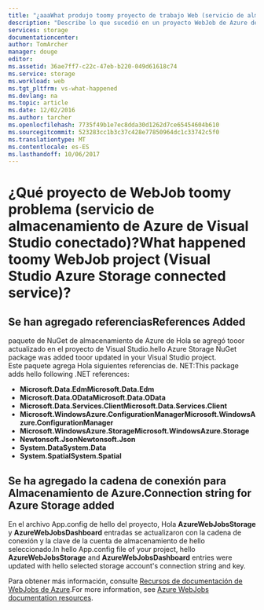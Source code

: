 ```yaml
---
title: "¿aaaWhat produjo toomy proyecto de trabajo Web (servicio de almacenamiento de Azure de Visual Studio conectado)? | Microsoft Docs"
description: "Describe lo que sucedió en un proyecto WebJob de Azure después de conectar la cuenta de almacenamiento de tooa con Visual Studio servicios conectados"
services: storage
documentationcenter: 
author: TomArcher
manager: douge
editor: 
ms.assetid: 36ae7ff7-c22c-47eb-b220-049d61618c74
ms.service: storage
ms.workload: web
ms.tgt_pltfrm: vs-what-happened
ms.devlang: na
ms.topic: article
ms.date: 12/02/2016
ms.author: tarcher
ms.openlocfilehash: 7735f49b1e7ec8dda30d1262d7ce65454604b610
ms.sourcegitcommit: 523283cc1b3c37c428e77850964dc1c33742c5f0
ms.translationtype: MT
ms.contentlocale: es-ES
ms.lasthandoff: 10/06/2017
---
```

# <a name="what-happened-toomy-webjob-project-visual-studio-azure-storage-connected-service"></a><span data-ttu-id="ec875-104">¿Qué proyecto de WebJob toomy problema (servicio de almacenamiento de Azure de Visual Studio conectado)?</span><span class="sxs-lookup"><span data-stu-id="ec875-104">What happened toomy WebJob project (Visual Studio Azure Storage connected service)?</span></span>
## <a name="references-added"></a><span data-ttu-id="ec875-105">Se han agregado referencias</span><span class="sxs-lookup"><span data-stu-id="ec875-105">References Added</span></span>
<span data-ttu-id="ec875-106">paquete de NuGet de almacenamiento de Azure de Hola se agregó tooor actualizado en el proyecto de Visual Studio.</span><span class="sxs-lookup"><span data-stu-id="ec875-106">hello Azure Storage NuGet package was added tooor updated in your Visual Studio project.</span></span>  
<span data-ttu-id="ec875-107">Este paquete agrega Hola siguientes referencias de. NET:</span><span class="sxs-lookup"><span data-stu-id="ec875-107">This package adds hello following .NET references:</span></span>

* <span data-ttu-id="ec875-108">**Microsoft.Data.Edm**</span><span class="sxs-lookup"><span data-stu-id="ec875-108">**Microsoft.Data.Edm**</span></span>
* <span data-ttu-id="ec875-109">**Microsoft.Data.OData**</span><span class="sxs-lookup"><span data-stu-id="ec875-109">**Microsoft.Data.OData**</span></span>
* <span data-ttu-id="ec875-110">**Microsoft.Data.Services.Client**</span><span class="sxs-lookup"><span data-stu-id="ec875-110">**Microsoft.Data.Services.Client**</span></span>
* <span data-ttu-id="ec875-111">**Microsoft.WindowsAzure.ConfigurationManager**</span><span class="sxs-lookup"><span data-stu-id="ec875-111">**Microsoft.WindowsAzure.ConfigurationManager**</span></span>
* <span data-ttu-id="ec875-112">**Microsoft.WindowsAzure.Storage**</span><span class="sxs-lookup"><span data-stu-id="ec875-112">**Microsoft.WindowsAzure.Storage**</span></span>
* <span data-ttu-id="ec875-113">**Newtonsoft.Json**</span><span class="sxs-lookup"><span data-stu-id="ec875-113">**Newtonsoft.Json**</span></span>
* <span data-ttu-id="ec875-114">**System.Data**</span><span class="sxs-lookup"><span data-stu-id="ec875-114">**System.Data**</span></span>
* <span data-ttu-id="ec875-115">**System.Spatial**</span><span class="sxs-lookup"><span data-stu-id="ec875-115">**System.Spatial**</span></span>

## <a name="connection-string-for-azure-storage-added"></a><span data-ttu-id="ec875-116">Se ha agregado la cadena de conexión para Almacenamiento de Azure.</span><span class="sxs-lookup"><span data-stu-id="ec875-116">Connection string for Azure Storage added</span></span>
<span data-ttu-id="ec875-117">En el archivo App.config de hello del proyecto, Hola **AzureWebJobsStorage** y **AzureWebJobsDashboard** entradas se actualizaron con la cadena de conexión y la clave de la cuenta de almacenamiento de hello seleccionado.</span><span class="sxs-lookup"><span data-stu-id="ec875-117">In hello App.config file of your project, hello **AzureWebJobsStorage** and **AzureWebJobsDashboard** entries were updated with hello selected storage account's connection string and key.</span></span>

<span data-ttu-id="ec875-118">Para obtener más información, consulte [Recursos de documentación de WebJobs de Azure](http://go.microsoft.com/fwlink/?linkid=390226).</span><span class="sxs-lookup"><span data-stu-id="ec875-118">For more information, see [Azure WebJobs documentation resources](http://go.microsoft.com/fwlink/?linkid=390226).</span></span>


